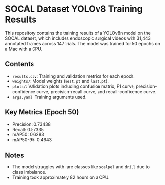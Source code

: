 # SOCAL Dataset YOLOv8 Training Results

This repository contains the training results of a YOLOv8n model on the SOCAL dataset, which includes endoscopic surgical videos with 31,443 annotated frames across 147 trials. The model was trained for 50 epochs on a Mac with a CPU.

## Contents
- `results.csv`: Training and validation metrics for each epoch.
- `weights/`: Model weights (`best.pt` and `last.pt`).
- `plots/`: Validation plots including confusion matrix, F1 curve, precision-confidence curve, precision-recall curve, and recall-confidence curve.
- `args.yaml`: Training arguments used.

## Key Metrics (Epoch 50)
- Precision: 0.73438
- Recall: 0.57335
- mAP50: 0.6283
- mAP50-95: 0.4643

## Notes
- The model struggles with rare classes like `scalpel` and `drill` due to class imbalance.
- Training took approximately 82 hours on a CPU.

